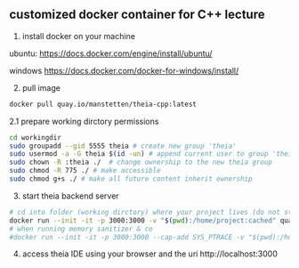 ## customized docker container for C++ lecture 
1. install docker on your machine

ubuntu:
https://docs.docker.com/engine/install/ubuntu/

windows
https://docs.docker.com/docker-for-windows/install/

2. pull image 
```bash
docker pull quay.io/manstetten/theia-cpp:latest
```

2.1 prepare working dirctory permissions
```bash
cd workingdir
sudo groupadd --gid 5555 theia # create new group 'theia'
sudo usermod -a -G theia $(id -un) # append current user to group 'theia'
sudo chown -R :theia ./  # change ownership to the new theia group
sudo chmod -R 775 ./ # make accessible 
sudo chmod g+s ./ # make all future content inherit ownership
```

3. start theia backend server
```bash
# cd into folder (working dirctory) where your project lives (do not start in Home-folder as a lot of file-precaching happens then)
docker run --init -it -p 3000:3000 -v "$(pwd):/home/project:cached" quay.io/manstetten/theia-cpp:latest  
# when running memory sanitizer & co
#docker run --init -it -p 3000:3000 --cap-add SYS_PTRACE -v "$(pwd):/home/project:cached" quay.io/manstetten/theia-cpp:latest 
```

4. access theia IDE using your browser and the uri http://localhost:3000


